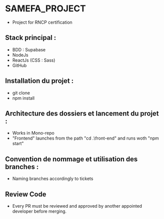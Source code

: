 # SAMEFA_PROJECT

* Project for RNCP certification

## Stack principal : 
* BDD : Supabase <br>
* NodeJs <br>
* ReactJs (CSS : Sass) <br>
* GitHub 


## Installation du projet : 
* git clone <br> 
* npm install


## Architecture des dossiers et lancement du projet : 
* Works in Mono-repo <br>
* "Frontend" launches from the path  "cd .\front-end\"  and runs woth "npm start" <br>


## Convention de nommage et utilisation des branches :
* Naming branches accordingly to tickets <br> 


## Review Code
* Every PR must be reviewed and approved by another appointed developer before merging.
